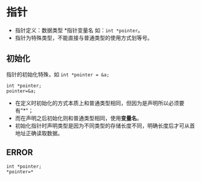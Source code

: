# 指针
- 指针定义：数据类型 *指针变量名 如：`int *pointer`。
- 指针为特殊类型，不能直接与普通类型的使用方式划等号。

## 初始化
指针的初始化特殊，如
`int *pointer = &a;`
```
int *pointer;
pointer=&a;
```
- 在定义时初始化的方式本质上和普通类型相同，但因为是声明所以必须要有"*"；
- 而在声明之后初始化则和普通类型相同，使用**变量名**。
- 初始化指针时声明类型是因为不同类型的存储长度不同，明确长度后才可从首地址正确读取数据。

## ERROR
```
int *pointer;
*pointer=*
```
